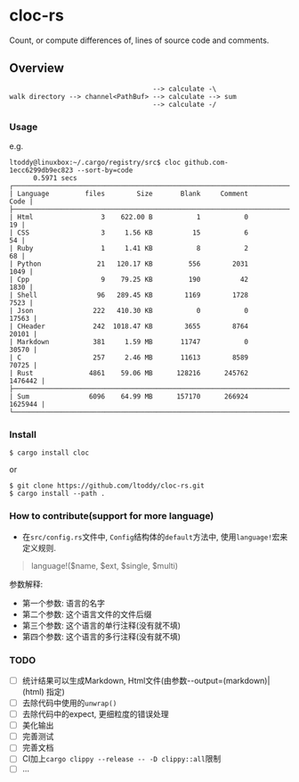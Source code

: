 # cloc-rs

Count, or compute differences of, lines of source code and comments.

## Overview

```
                                    --> calculate -\
walk directory --> channel<PathBuf> --> calculate --> sum
                                    --> calculate -/
```

### Usage

e.g.

```
ltoddy@linuxbox:~/.cargo/registry/src$ cloc github.com-1ecc6299db9ec823 --sort-by=code
      0.5971 secs
┌────────────────────────────────────────────────────────────────────────┐
| Language         files        Size       Blank     Comment        Code |
├────────────────────────────────────────────────────────────────────────┤
| Html                 3    622.00 B           1           0          19 |
| CSS                  3     1.56 KB          15           6          54 |
| Ruby                 1     1.41 KB           8           2          68 |
| Python              21   120.17 KB         556        2031        1049 |
| Cpp                  9    79.25 KB         190          42        1830 |
| Shell               96   289.45 KB        1169        1728        7523 |
| Json               222   410.30 KB           0           0       17563 |
| CHeader            242  1018.47 KB        3655        8764       20101 |
| Markdown           381     1.59 MB       11747           0       30570 |
| C                  257     2.46 MB       11613        8589       70725 |
| Rust              4861    59.06 MB      128216      245762     1476442 |
├────────────────────────────────────────────────────────────────────────┤
| Sum               6096    64.99 MB      157170      266924     1625944 |
└────────────────────────────────────────────────────────────────────────┘
```

### Install

```
$ cargo install cloc
```

or

```
$ git clone https://github.com/ltoddy/cloc-rs.git
$ cargo install --path .
```

### How to contribute(support for more language)

- 在`src/config.rs`文件中, `Config`结构体的`default`方法中, 使用`language!`宏来定义规则.

> language!($name, $ext, $single, $multi)

参数解释:

- 第一个参数: 语言的名字
- 第二个参数: 这个语言文件的文件后缀
- 第三个参数: 这个语言的单行注释(没有就不填)
- 第四个参数: 这个语言的多行注释(没有就不填)

### TODO

- [ ] 统计结果可以生成Markdown, Html文件(由参数--output=(markdown)|(html) 指定)
- [ ] 去除代码中使用的`unwrap()`
- [ ] 去除代码中的expect, 更细粒度的错误处理
- [ ] 美化输出
- [ ] 完善测试
- [ ] 完善文档
- [ ] CI加上`cargo clippy --release -- -D clippy::all`限制
- [ ] ...
